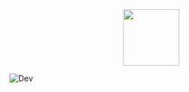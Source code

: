 <div id="header" align="center">
  <img src="https://media.giphy.com/media/uB86ZyWQsnFSGYe2sA/giphy.gif" width="100"/>
</div>

![Dev](/home/beingnile/Downloads/undraw_developer_activity_re_39tg.svg)
